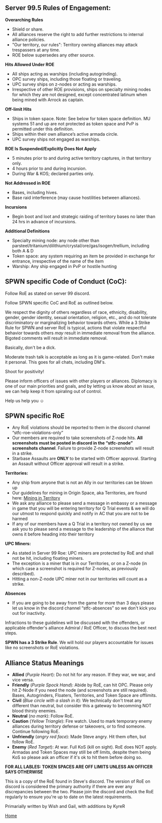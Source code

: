 ## Server 99.5 Rules of Engagement:

**Overarching Rules**
- Shield or share.
- All alliances reserve the right to add further restrictions to internal alliance policies.
- "Our territory, our rules": Territory owning alliances may attack trespassers at any time.
- ROE below supersedes any other source.

**Hits Allowed Under ROE**
- All ships acting as warships (including autogrinding).
- OPC survey ships, including those floating or traveling.
- UPC survey ships on z-nodes or acting as warships.
- Irrespective of other ROE provisions, ships on specialty mining nodes for which they are not designed, except concentrated latinum when being mined with Arrock as captain.

**Off-limit Hits**
- Ships in token space. Note: See below for token space definition. MU systems 51 and up are not protected as token space and PvP is permitted under this definition.
- Ships within their own alliance’s active armada circle.
- UPC survey ships not engaged as warships.

**ROE Is Suspended/Explicitly Does Not Apply**
- 5 minutes prior to and during active territory captures, in that territory only.
- 4 hours prior to and during incursion.
- During War & KOS; declared parties only.

**Not Addressed in ROE**
- Bases, including hives.
- Base raid interference (may cause hostilities between alliances).

**Incursions**
- Begin boot and loot and strategic raiding of territory bases no later than 24 hrs in advance of incursions.

**Additional Definitions**
- Specialty mining node: any node other than parsteel/tritanium/dilithium/crystal/ore/gas/isogen/trellium, including both A & D
- Token space: any system requiring an item be provided in exchange for entrance, irrespective of the name of the item
- Warship: Any ship engaged in PvP or hostile hunting


## SPWN specific Code of Conduct (CoC):

Follow RoE as stated on server 99 discord.

Follow SPWN specific CoC and RoE as outlined below.

We respect the dignity of others regardless of race, ethnicity, disability, gender, gender identity, sexual orientation, religion, etc., and do not tolerate discriminatory or marginalizing behavior towards others. While a 3 Strike Rule for SPWN and server RoE is typical, actions that violate respectful behavior towards others *may* result in immediate removal from the alliance. Bigoted comments will result in immediate removal.

Basically, don't be a dick. 

Moderate trash talk is acceptable as long as it is game-related. Don't make it personal. This goes for all chats, including DM's. 

Shoot for positivity!

Please inform officers of issues with other players or alliances. Diplomacy is one of our main priorities and goals, and by letting us know about an issue, we can help keep it from spiraling out of control.

Help us help you ☺️

## SPWN specific RoE

- Any RoE violations should be reported to them in the discord channel “stfc-roe-violations-only”
- Our members are required to take screenshots of Z-node hits.  **All screenshots must be posted in discord in the “stfc-znode” screenshots channel**. Failure to provide Z-node screenshots will result in a strike.
- Starbase Assaults are **ONLY** to be started with Officer approval. Starting an Assault without Officer approval will result in a strike.

**Territories:**
  - Any ship from anyone that is not an Ally in our territories can be blown up
  - Our guidelines for mining in Origin Space, aka Territories, are found here: [Mining in Territory](https://github.com/SpawnSPWN/SPWN/blob/main/TerritoryMining.md)
  - We ask any alliance to please send a message in embassy or a message in game that you will be entering territory for Q Trial events & we will do our utmost to respond quickly and notify in AC that you are not to be harmed
  - If any of our members have a Q Trial in a territory not owned by us we ask you to please send a message to the leadership of the alliance that owns it before heading into their territory

**UPC Miners:**
  - As stated in Server 99 Roe: UPC miners are protected by RoE and shall not be hit, including floating miners.
  - The exception is a miner that is in our Territories, or on a Z-node (in which case a screenshot is required for Z-nodes, as previously described). 
  - Hitting a non-Z-node UPC miner not in our territories will count as a strike.

**Absences**
  - If you are going to be away from the game for more than 3 days please let us know in the discord channel “stfc-absences” so we don't kick you out for inactivity.

Infractions to these guidelines will be discussed with the offenders, or applicable offender's alliance Admiral / RoE Officer, to discuss the best next steps.

**SPWN has a 3 Strike Rule**. We will hold our players accountable for issues like no screenshots or RoE violations.

## Alliance Status Meanings

- **Allied** (*Purple Heart*): Do not hit for any reason. If they war, we war, and vice versa.
- **Friendly** (*Purple Spock Hand*): Abide by RoE, can hit OPC. Please only hit Z-Node if you need the node (and screenshots are still required). Bases, Autogrinders, Floaters, Territories, and Token Space are offlimits.
- **Civil** (*Blue circle with a slash in it*): We technically don't treat any different than neutral, but consider this a gateway to becomming NOT blood thirsty enemies.
- **Neutral** (*no mark*): Follow RoE.
- **Caution** (*Yellow Triangle*): Fire watch. Used to mark temporary enemy alliances during territory defense or takeovers, or to find someone. Continue following RoE.
- **Unfriendly** (*angry red face*): Made Steve angry. Hit them often, but follow RoE.
- **Enemy** (*Red Target*): At war. Full KoS (kill on sight). RoE does NOT apply. Armadas and Token Spaces may still be off limits, despite them being KoS so please ask an officer if it's ok to hit them before doing so.

**FOR ALL LABLES: TOKEN SPACES ARE OFF LIMITS UNLESS AN OFFICER SAYS OTHERWISE**

This is a copy of the RoE found in Steve's discord. The version of RoE on discord is considered the primary authority if there are ever any discrepancies between the two. Please join the discord and check the RoE regularly to ensure you're up to date on the latest requirements.

Primarially written by Wish and Gail, with additions by KyreR

[Home](https://github.com/SpawnSPWN/SPWN)
